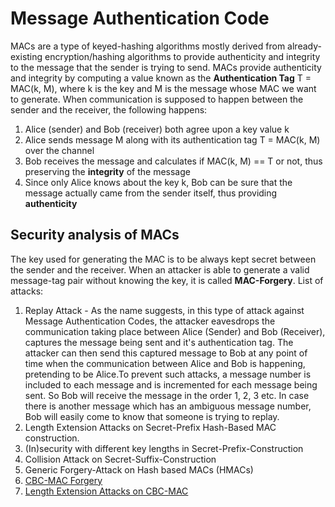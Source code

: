 # Message Authentication Code

MACs are a type of keyed-hashing algorithms mostly derived from already-existing encryption/hashing algorithms to provide authenticity and integrity to the message that the sender is trying to send. MACs provide authenticity and integrity by computing a value known as the **Authentication Tag** T = MAC(k, M), where k is the key and M is the message whose MAC we want to generate. When communication is supposed to happen between the sender and the receiver, the following happens:
1. Alice (sender) and Bob (receiver) both agree upon a key value k
2. Alice sends message M along with its authentication tag T = MAC(k, M) over the channel
3. Bob receives the message and calculates if MAC(k, M) == T or not, thus preserving the **integrity** of the message
4. Since only Alice knows about the key k, Bob can be sure that the message actually came from the sender itself, thus providing **authenticity**    
   
   

## Security analysis of MACs
The key used for generating the MAC is to be always kept secret between the sender and the receiver. When an attacker is able to generate a valid message-tag pair without knowing the key, it is called **MAC-Forgery**. List of attacks:
1. Replay Attack - As the name suggests, in this type of attack against Message Authentication Codes, the attacker eavesdrops the communication taking place between Alice (Sender) and Bob (Receiver), captures the message being sent and it's authentication tag. The attacker can then send this captured message to Bob at any point of time when the communication between Alice and Bob is happening, pretending to be Alice.To prevent such attacks, a message number is included to each message and is incremented for each message being sent. So Bob will receive the message in the order 1, 2, 3 etc. In case there is another message which has an ambiguous message number, Bob will easily come to know that someone is trying to replay. 
2. Length Extension Attacks on Secret-Prefix Hash-Based MAC construction.
3. (In)security with different key lengths in Secret-Prefix-Construction
4. Collision Attack on Secret-Suffix-Construction
5. Generic Forgery-Attack on Hash based MACs (HMACs)
6. [CBC-MAC Forgery](CBC-MAC-Forgery/)
7. [Length Extension Attacks on CBC-MAC](Attack-Length-Extension-CBC-MAC/)
  
